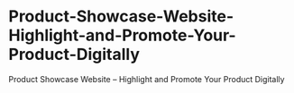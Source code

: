# Product-Showcase-Website-Highlight-and-Promote-Your-Product-Digitally
Product Showcase Website –  Highlight and Promote Your Product Digitally
